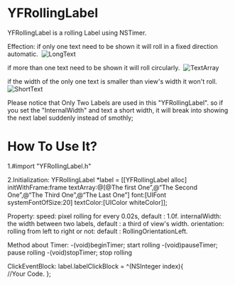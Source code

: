 # YFRollingLabel
YFRollingLabel is a rolling Label using NSTimer.

Effection:
if only one text need to be shown
    it will roll in a fixed direction automatic.
 ![LongText](https://github.com/yvanwang1992/YFRollingLabel/blob/master/LongText.gif)

if more than one text need to be shown
    it will roll circularly.
 ![TextArray](https://github.com/yvanwang1992/YFRollingLabel/blob/master/TextArray.gif)

if the width of the only one text is smaller than view's width 
    it won't roll.
 ![ShortText](https://github.com/yvanwang1992/YFRollingLabel/blob/master/ShortText.gif)



Please notice that Only Two Labels are used in this "YFRollingLabel".
so if you set the "InternalWidth" and text a short width,
it will break into showing the next label suddenly instead of smothly;

# How To Use It?

1.#import "YFRollingLabel.h"


2.Initialization:
  YFRollingLabel *label = [[YFRollingLabel alloc] initWithFrame:frame textArray:@[@The first One”,@“The Second One”,@“The Third One”,@“The Last One”] font:[UIFont systemFontOfSize:20] textColor:[UIColor whiteColor]];

  Property:
  speed:         pixel rolling for every 0.02s, default : 1.0f.
  internalWidth: the width between two labels, default : a third of view's width.
  orientation:   rolling from left to right or not: default : RollingOrientationLeft.

  Method about Timer:
  -(void)beginTimer;    start rolling
  -(void)pauseTimer;    pause rolling
  -(void)stopTimer;     stop  rolling

  ClickEventBlock:
  label.labelClickBlock = ^(NSInteger index){	
	//Your Code.
  };




